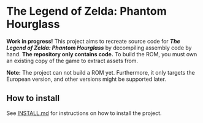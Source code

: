 # The Legend of Zelda: Phantom Hourglass

**Work in progress!** This project aims to recreate source code for ***The Legend of Zelda: Phantom Hourglass*** by decompiling
assembly code by hand. **The repository only contains code.** To build the ROM, you must own an existing copy of the game to
extract assets from.

**Note:** The project can not build a ROM yet. Furthermore, it only targets the European version, and other versions might
be supported later.

## How to install
See [INSTALL.md](INSTALL.md) for instructions on how to install the project.
